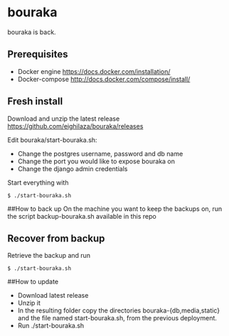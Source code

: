 # bouraka
bouraka is back.

## Prerequisites
- Docker engine https://docs.docker.com/installation/
- Docker-compose http://docs.docker.com/compose/install/

## Fresh install
Download and unzip the latest release https://github.com/eighilaza/bouraka/releases

Edit bouraka/start-bouraka.sh:
- Change the postgres username, password and db name
- Change the port you would like to expose bouraka on
- Change the django admin credentials

Start everything with
```
$ ./start-bouraka.sh 
```

##How to back up
On the machine you want to keep the backups on, run the script backup-bouraka.sh available in this repo

## Recover from backup
Retrieve the backup and run
```
$ ./start-bouraka.sh
```

##How to update
- Download latest release
- Unzip it
- In the resulting folder copy the directories bouraka-{db,media,static} and the file named start-bouraka.sh, from the previous deployment.
- Run ./start-bouraka.sh
